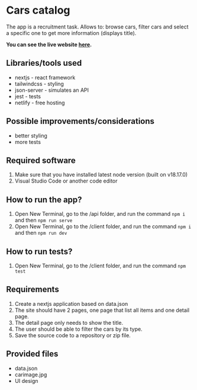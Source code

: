 # Cars catalog

The app is a recruitment task. Allows to: browse cars, filter cars and select a specific one to get more information (displays title).

**You can see the live website [here](https://65e0b879652c8c22c9d219f1--cars-catalog-task.netlify.app/cars).**

## Libraries/tools used

- nextjs - react framework
- tailwindcss - styling
- json-server - simulates an API
- jest - tests
- netlify - free hosting

## Possible improvements/considerations

- better styling
- more tests

## Required software

1. Make sure that you have installed latest node version (built on v18.17.0)
2. Visual Studio Code or another code editor

## How to run the app?

1. Open New Terminal, go to the /api folder, and run the command `npm i` and then `npm run serve`
2. Open New Terminal, go to the /client folder, and run the command `npm i` and then `npm run dev`

## How to run tests?

1. Open New Terminal, go to the /client folder, and run the command `npm test`

## Requirements

1. Create a nextjs application based on data.json
2. The site should have 2 pages, one page that list all items and
   one detail page.
3. The detail page only needs to show the title.
4. The user should be able to filter the cars by its type.
5. Save the source code to a repository or zip file.

## Provided files

- data.json
- carimage.jpg
- UI design
